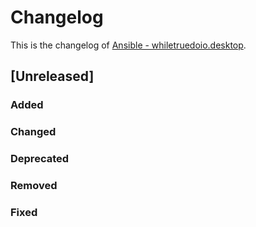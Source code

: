 <!--
reference: https://keepachangelog.com
-->

# Changelog

This is the changelog of
[Ansible - whiletruedoio.desktop](https://github.com/whiletruedoio/whiletruedoio.desktop).

## [Unreleased]

### Added

### Changed

<!--
Changed Behavior in API or Application.
Most likely a MAJOR update.
-->

### Deprecated

<!--
Deprecation, which will be removed in a future release.
The future release must be mentioned.
-->

### Removed

<!--
Removals or Deletions, which were deprecated beforehand.
Most likely a Minor or Major update.
-->

### Fixed

<!--
Bugfixes or other minor fixes.
Most likely a patch.
-->
